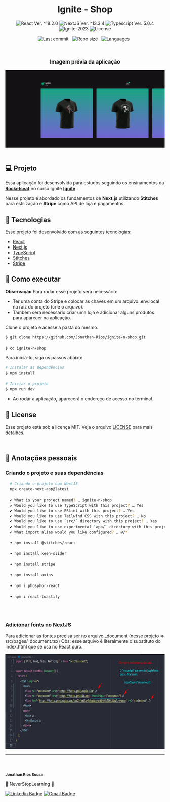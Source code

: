 <h1 align="center">Ignite - Shop</h1>

<p align="center">
  <img 
    src="https://img.shields.io/badge/React-%5E18.2.6-blue" 
    alt="React Ver. ^18.2.0"
  />
   <img 
    src="https://img.shields.io/badge/NextJS-%5E13.3.4-black" 
    alt="NextJS Ver. ^13.3.4"
  />
  <img 
    src="https://img.shields.io/badge/Typescript-%5E4.6.4-blue"
    alt="Typescript Ver. 5.0.4" 
  />
  <img
    src="https://img.shields.io/badge/Ignite-2023-green" 
    alt="Ignite-2023"
  />
  <img 
    alt="License"
    src="https://img.shields.io/static/v1?label=license&message=MIT&color=E51C44&labelColor=0A1033"
  />
</p>

<div align="center">

  ![Last commit](https://img.shields.io/github/last-commit/Jonathan-Rios/ignite-n-shop?color=4DA1CD 'Last commit') &nbsp;
  ![Repo size](https://img.shields.io/github/repo-size/Jonathan-Rios/ignite-n-shop?color=4DA1CD 'Repo size') &nbsp;
  ![Languages](https://img.shields.io/github/languages/count/Jonathan-Rios/ignite-n-shop?color=4DA1CD 'Languages') &nbsp;
  
</div>

<br>

<h3 align="center">Imagem prévia da aplicação</h3>

<div align="center">
  <img src=".github/project-preview.gif?style=flat" >
</div> 
 

<br>

## 💻 Projeto
Essa aplicação foi desenvolvida para estudos seguindo os ensinamentos da **[Rocketseat](https://www.rocketseat.com.br/)** no curso Ignite **[Ignite](https://www.rocketseat.com.br/ignite)** .

Nesse projeto é abordado os fundamentos de **Next.js** utilizando **Stitches** para estilização e **Stripe** como API de loja e pagamentos.


## 🧪 Tecnologias

Esse projeto foi desenvolvido com as seguintes tecnologias:

- [React](https://reactjs.org)
- [Next.js](https://nextjs.org/)
- [TypeScript](https://www.typescriptlang.org/)
- [Stitches](https://stitches.dev/)
- [Stripe](https://stripe.com/br)
 

## 🚀 Como executar

**Observação**
Para rodar esse projeto será necessário:

-  Ter uma conta do Stripe e colocar as chaves em um arquivo .env.local na raiz do projeto (crie o arquivo).
-  Também será necessário criar uma loja e adicionar alguns produtos para aparecer na aplicação.

Clone o projeto e acesse a pasta do mesmo.

```bash
$ git clone https://github.com/Jonathan-Rios/ignite-n-shop.git

$ cd ignite-n-shop
```

Para iniciá-lo, siga os passos abaixo:
```bash
# Instalar as dependências
$ npm install

# Iniciar o projeto
$ npm run dev
```
- Ao rodar a aplicação, aparecerá o endereço de acesso no terminal.
 
## 📝 License

Esse projeto está sob a licença MIT. Veja o arquivo [LICENSE](./LICENSE.md) para mais detalhes.

<br />


## 📓 Anotações pessoais

<h3>Criando o projeto e suas dependências </h3>

```bash
  # Criando o projeto com NextJS
  npx create-next-app@latest

  ✔ What is your project named? … ignite-n-shop
  ✔ Would you like to use TypeScript with this project? … Yes
  ✔ Would you like to use ESLint with this project? … Yes
  ✔ Would you like to use Tailwind CSS with this project? … No
  ✔ Would you like to use `src/` directory with this project? … Yes
  ✔ Would you like to use experimental `app/` directory with this project? … No
  ✔ What import alias would you like configured? … @/*

  ➜ npm install @stitches/react

  ➜ npm install keen-slider

  ➜ npm install stripe

  ➜ npm install axios
  
  ➜ npm i phosphor-react

  ➜ npm i react-toastify
 
```   
<br />

<h3>Adicionar fonts no NextJS</h3>

Para adicionar as fontes precisa ser no arquivo _document (nesse projeto => src/pages/_document.tsx)
Obs: esse arquivo é literalmente o substituto do index.html que se usa no React puro.

<div align="center">
  <img src=".github/font-import.png?style=flat" alt="Cover" width="750px" height="300px">
</div> 
 
---
<br />

<a href="https://github.com/Jonathan-Rios">
 <img src="https://github.com/Jonathan-Rios.png" width="100px;" alt="" />
 <br />
 <sub><b>Jonathan Rios Sousa</b></sub></a>

💠 NeverStopLearning 💠

[![Linkedin Badge](https://img.shields.io/badge/-Jonathan-blue?style=flat-square&logo=Linkedin&logoColor=white&link=https://www.linkedin.com/in/jonathan-rios-sousa-19b3431b6/)](https://www.linkedin.com/in/jonathan-rios-sousa-19b3431b6/) 
[![Gmail Badge](https://img.shields.io/badge/-jonathan.riosousa@gmail.com-c14438?style=flat-square&logo=Gmail&logoColor=white&link=mailto:jonathan.riosousa@gmail.com)](mailto:jonathan.riosousa@gmail.com)
